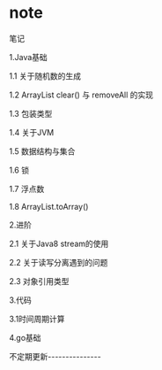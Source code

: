# note
笔记

1.Java基础

1.1 关于随机数的生成

1.2 ArrayList clear() 与 removeAll 的实现

1.3 包装类型

1.4 关于JVM

1.5 数据结构与集合

1.6 锁

1.7 浮点数

1.8 ArrayList.toArray()

2.进阶

2.1 关于Java8 stream的使用

2.2 关于读写分离遇到的问题

2.3 对象引用类型

3.代码

3.1时间周期计算

4.go基础

不定期更新---------------

